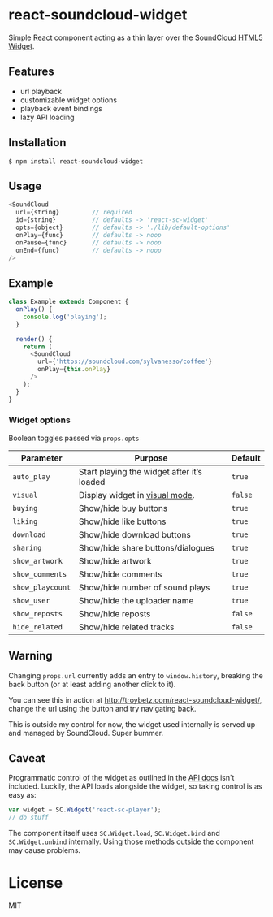 # react-soundcloud-widget

Simple [React](http://facebook.github.io/react) component acting as a thin
layer over the [SoundCloud HTML5 Widget](https://developers.soundcloud.com/docs/api/html5-widget).

## Features

- url playback
- customizable widget options
- playback event bindings
- lazy API loading

## Installation

```shell
$ npm install react-soundcloud-widget
```

## Usage

```js
<SoundCloud
  url={string}         // required
  id={string}          // defaults -> 'react-sc-widget'
  opts={object}        // defaults -> './lib/default-options'
  onPlay={func}        // defaults -> noop
  onPause={func}       // defaults -> noop
  onEnd={func}         // defaults -> noop
/>
```

## Example

```js
class Example extends Component {
  onPlay() {
    console.log('playing');
  }

  render() {
    return (
      <SoundCloud
        url={'https://soundcloud.com/sylvanesso/coffee'}
        onPlay={this.onPlay}
      />
    );
  }
}

```

### Widget options

Boolean toggles passed via `props.opts`

| Parameter | Purpose | Default|
| --------|-------------|------|
| `auto_play` | Start playing the widget after it’s loaded | `true` |
| `visual` | Display widget in [visual mode](https://soundcheck.soundcloud.com/music/our-new-visual-player/). | `false` |
| `buying` | Show/hide buy buttons | `true` |
| `liking` | Show/hide like buttons | `true` |
| `download` | Show/hide download buttons | `true` |
| `sharing` | Show/hide share buttons/dialogues | `true` |
| `show_artwork` | Show/hide artwork | `true` |
| `show_comments` | Show/hide comments | `true` |
| `show_playcount` | Show/hide number of sound plays | `true` |
| `show_user` | Show/hide the uploader name | `true` |
| `show_reposts` | Show/hide reposts | `false` |
| `hide_related` | Show/hide related tracks | `false` |

## Warning

Changing `props.url` currently adds an entry to `window.history`, breaking the back button (or at least adding another click to it).

You can see this in action at http://troybetz.com/react-soundcloud-widget/, change the url using the button and try navigating back.

This is outside my control for now, the widget used internally is served up and managed by SoundCloud. Super bummer.

## Caveat

Programmatic control of the widget as outlined in the [API docs](https://developers.soundcloud.com/docs/api/html5-widget) isn't included. Luckily, the API loads alongside the widget, so taking control is as easy as:

```js
var widget = SC.Widget('react-sc-player');
// do stuff
```

The component itself uses `SC.Widget.load`, `SC.Widget.bind` and `SC.Widget.unbind` internally. Using those methods outside the component may cause problems.

# License

  MIT
